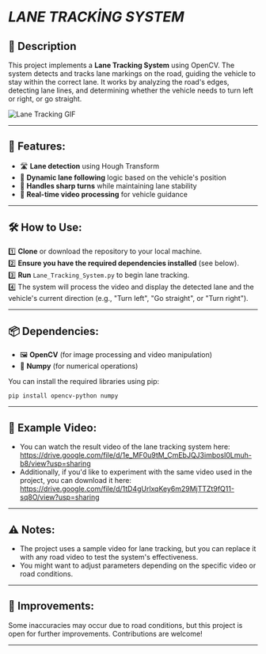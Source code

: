 # *LANE TRACKİNG SYSTEM*

## 📌 Description

This project implements a **Lane Tracking System** using OpenCV. The system detects and tracks lane markings on the road, guiding the vehicle to stay within the correct lane. It works by analyzing the road's edges, detecting lane lines, and determining whether the vehicle needs to turn left or right, or go straight.

![Lane Tracking GIF](images/Lane-Tracking-System.gif)

---

## 🚀 Features:
- 🛣 **Lane detection** using Hough Transform  
- 🚗 **Dynamic lane following** logic based on the vehicle's position  
- 🔄 **Handles sharp turns** while maintaining lane stability 
- 🎥 **Real-time video processing** for vehicle guidance

---

## 🛠 How to Use:
1️⃣ **Clone** or download the repository to your local machine.  
2️⃣ **Ensure you have the required dependencies installed** (see below).  
3️⃣ **Run** `Lane_Tracking_System.py` to begin lane tracking.  
4️⃣ The system will process the video and display the detected lane and the vehicle's current direction (e.g., "Turn left", "Go straight", or "Turn right").  

---

## 📦 Dependencies:
- 🖼 **OpenCV** (for image processing and video manipulation)  
- 🔢 **Numpy** (for numerical operations) 

You can install the required libraries using pip:

`pip install opencv-python numpy`

---

## 🎥 Example Video:
- You can watch the result video of the lane tracking system here: https://drive.google.com/file/d/1e_MF0u9tM_CmEbJQJ3imbosI0Lmuh-b8/view?usp=sharing
- Additionally, if you'd like to experiment with the same video used in the project, you can download it here: https://drive.google.com/file/d/1tD4gUrlxqKey6m29MjTTZt9fQ11-sq8O/view?usp=sharing

---

## ⚠️ Notes:
- The project uses a sample video for lane tracking, but you can replace it with any road video to test the system's effectiveness.
- You might want to adjust parameters depending on the specific video or road conditions.

---
  

## 🔧 Improvements: 

Some inaccuracies may occur due to road conditions, but this project is open for further improvements. Contributions are welcome!

---
